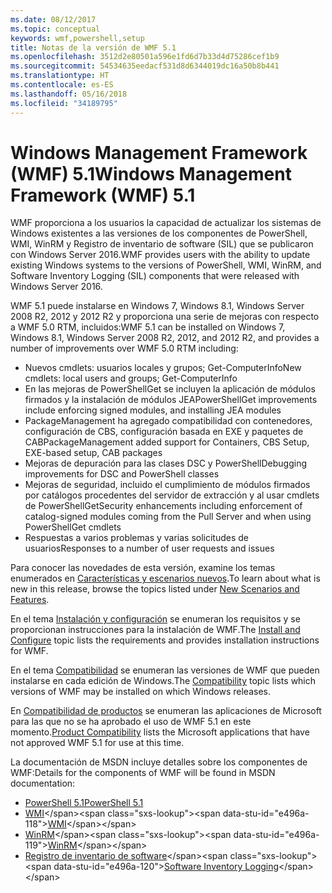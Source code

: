 ```yaml
---
ms.date: 08/12/2017
ms.topic: conceptual
keywords: wmf,powershell,setup
title: Notas de la versión de WMF 5.1
ms.openlocfilehash: 3512d2e80501a596e1fd6d7b33d4d75286cef1b9
ms.sourcegitcommit: 54534635eedacf531d8d6344019dc16a50b8b441
ms.translationtype: HT
ms.contentlocale: es-ES
ms.lasthandoff: 05/16/2018
ms.locfileid: "34189795"
---
```

# <a name="windows-management-framework-wmf-51"></a><span data-ttu-id="e496a-103">Windows Management Framework (WMF) 5.1</span><span class="sxs-lookup"><span data-stu-id="e496a-103">Windows Management Framework (WMF) 5.1</span></span> #

<span data-ttu-id="e496a-104">WMF proporciona a los usuarios la capacidad de actualizar los sistemas de Windows existentes a las versiones de los componentes de PowerShell, WMI, WinRM y Registro de inventario de software (SIL) que se publicaron con Windows Server 2016.</span><span class="sxs-lookup"><span data-stu-id="e496a-104">WMF provides users with the ability to update existing Windows systems to the versions of PowerShell, WMI, WinRM, and Software Inventory Logging (SIL) components that were released with Windows Server 2016.</span></span>

<span data-ttu-id="e496a-105">WMF 5.1 puede instalarse en Windows 7, Windows 8.1, Windows Server 2008 R2, 2012 y 2012 R2 y proporciona una serie de mejoras con respecto a WMF 5.0 RTM, incluidos:</span><span class="sxs-lookup"><span data-stu-id="e496a-105">WMF 5.1 can be installed on Windows 7, Windows 8.1, Windows Server 2008 R2, 2012, and 2012 R2, and provides a number of improvements over WMF 5.0 RTM including:</span></span>

- <span data-ttu-id="e496a-106">Nuevos cmdlets: usuarios locales y grupos; Get-ComputerInfo</span><span class="sxs-lookup"><span data-stu-id="e496a-106">New cmdlets: local users and groups; Get-ComputerInfo</span></span>
- <span data-ttu-id="e496a-107">En las mejoras de PowerShellGet se incluyen la aplicación de módulos firmados y la instalación de módulos JEA</span><span class="sxs-lookup"><span data-stu-id="e496a-107">PowerShellGet improvements include enforcing signed modules, and installing JEA modules</span></span>
- <span data-ttu-id="e496a-108">PackageManagement ha agregado compatibilidad con contenedores, configuración de CBS, configuración basada en EXE y paquetes de CAB</span><span class="sxs-lookup"><span data-stu-id="e496a-108">PackageManagement added support for Containers, CBS Setup, EXE-based setup, CAB packages</span></span>
- <span data-ttu-id="e496a-109">Mejoras de depuración para las clases DSC y PowerShell</span><span class="sxs-lookup"><span data-stu-id="e496a-109">Debugging improvements for DSC and PowerShell classes</span></span>
- <span data-ttu-id="e496a-110">Mejoras de seguridad, incluido el cumplimiento de módulos firmados por catálogos procedentes del servidor de extracción y al usar cmdlets de PowerShellGet</span><span class="sxs-lookup"><span data-stu-id="e496a-110">Security enhancements including enforcement of catalog-signed modules coming from the Pull Server and when using PowerShellGet cmdlets</span></span>
- <span data-ttu-id="e496a-111">Respuestas a varios problemas y varias solicitudes de usuarios</span><span class="sxs-lookup"><span data-stu-id="e496a-111">Responses to a number of user requests and issues</span></span>

<span data-ttu-id="e496a-112">Para conocer las novedades de esta versión, examine los temas enumerados en [Características y escenarios nuevos](https://docs.microsoft.com/en-us/powershell/wmf/5.1/scenarios-features).</span><span class="sxs-lookup"><span data-stu-id="e496a-112">To learn about what is new in this release, browse the topics listed under [New Scenarios and Features](https://docs.microsoft.com/en-us/powershell/wmf/5.1/scenarios-features).</span></span>

<span data-ttu-id="e496a-113">En el tema [Instalación y configuración](https://docs.microsoft.com/en-us/powershell/wmf/5.1/install-configure) se enumeran los requisitos y se proporcionan instrucciones para la instalación de WMF.</span><span class="sxs-lookup"><span data-stu-id="e496a-113">The [Install and Configure](https://docs.microsoft.com/en-us/powershell/wmf/5.1/install-configure) topic lists the requirements and provides installation instructions for WMF.</span></span>

<span data-ttu-id="e496a-114">En el tema [Compatibilidad](https://docs.microsoft.com/en-us/powershell/wmf/5.1/compatibility) se enumeran las versiones de WMF que pueden instalarse en cada edición de Windows.</span><span class="sxs-lookup"><span data-stu-id="e496a-114">The [Compatibility](https://docs.microsoft.com/en-us/powershell/wmf/5.1/compatibility) topic lists which versions of WMF may be installed on which Windows releases.</span></span>

<span data-ttu-id="e496a-115">En [Compatibilidad de productos](https://docs.microsoft.com/en-us/powershell/wmf/5.1/productincompat) se enumeran las aplicaciones de Microsoft para las que no se ha aprobado el uso de WMF 5.1 en este momento.</span><span class="sxs-lookup"><span data-stu-id="e496a-115">[Product Compatibility](https://docs.microsoft.com/en-us/powershell/wmf/5.1/productincompat) lists the Microsoft applications that have not approved WMF 5.1 for use at this time.</span></span>

<span data-ttu-id="e496a-116">La documentación de MSDN incluye detalles sobre los componentes de WMF:</span><span class="sxs-lookup"><span data-stu-id="e496a-116">Details for the components of WMF will be found in MSDN documentation:</span></span>

- [<span data-ttu-id="e496a-117">PowerShell 5.1</span><span class="sxs-lookup"><span data-stu-id="e496a-117">PowerShell 5.1</span></span>](https://docs.microsoft.com/en-us/powershell/)
- <span data-ttu-id="e496a-118">[WMI](https://msdn.microsoft.com/en-us/library/jj152383(v=vs.85).aspx)</span><span class="sxs-lookup"><span data-stu-id="e496a-118">[WMI](https://msdn.microsoft.com/en-us/library/jj152383(v=vs.85).aspx)</span></span>
- <span data-ttu-id="e496a-119">[WinRM](https://msdn.microsoft.com/en-us/library/aa384426(v=vs.85).aspx)</span><span class="sxs-lookup"><span data-stu-id="e496a-119">[WinRM](https://msdn.microsoft.com/en-us/library/aa384426(v=vs.85).aspx)</span></span>
- <span data-ttu-id="e496a-120">[Registro de inventario de software](https://technet.microsoft.com/en-us/library/dn383584(v=ws.11).aspx)</span><span class="sxs-lookup"><span data-stu-id="e496a-120">[Software Inventory Logging](https://technet.microsoft.com/en-us/library/dn383584(v=ws.11).aspx)</span></span>
